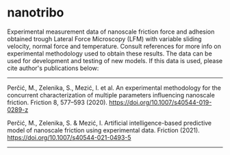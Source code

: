 # nanotribo
Experimental measurement data of nanoscale friction force and adhesion obtained trough Lateral Force Microscopy (LFM) with variable sliding velocity, normal force and temperature. Consult references for more info on experimental methodology used to obtain these results. The data can be used for development and testing of new models. If this data is used, please cite author's publications below:

***************************************************
Perčić, M., Zelenika, S., Mezić, I. et al. An experimental methodology for the concurrent characterization of multiple parameters influencing nanoscale friction. Friction 8, 577–593 (2020). https://doi.org/10.1007/s40544-019-0289-z

Perčić, M., Zelenika, S. & Mezić, I. Artificial intelligence-based predictive model of nanoscale friction using experimental data. Friction (2021). https://doi.org/10.1007/s40544-021-0493-5
***************************************************

